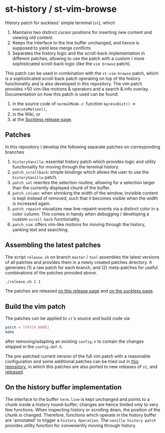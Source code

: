 # st-history / st-vim-browse
History patch for suckless' simple terminal (`st`), which
1. Maintains two distinct cursor positions for inserting new content and viewing old content.
2. Keeps the interface to the line buffer unchanged, and hence is supposed to yield less merge
   conflicts
3. Separates the history logic and the scroll-back implementation in different patches, allowing to
   use the patch with a custom / more sophisticated scroll-back logic (like the `vim browse` patch).

This patch can be used in combination with the `st-vim-browse` patch, which is a sophisticated
scroll-back patch operating on top of the history functionality and is also developed in this
repository. The vim patch provides >50 vim-like motions & operators and a search & info overlay.
Documentation on how this patch is used can be found:
1. in the source code of `normalMode.c`: function `kpressHist()` -> `executeMotion()`,
2. in the Wiki, or
3. at the [Suckless release page](https://st.suckless.org/patches/vim_browse/).

## Patches
In this repository I develop the following separate patches on corresponding branches
1. `historyVanilla`: essential history patch which provides logic and utility functionality for
   moving through the terminal history.
2. `patch_scrollback`: simple bindings which allows the user to use the `historyVanilla` patch.
3. `patch_sel` rewrites the selection routine, allowing for a selection larger than the currently
   displayed chunk of the buffer.
4. `patch_column`: when shrinking the width of the window, invisible content is kept instead of
   removed, such that it becomes visible when the width is increased again.
5. `patch_repaint` visualizes new line-repaint-events via a distinct color in a color column.
   This comes in handy when debugging / developing a custom `scroll-back` functionality.
6. `patch_vim`: offers vim-like motions for moving through the history, yanking text and searching.

## Assembling the latest patches
The script `release.sh` on branch `master` / `tool` assembles the latest versions of all patches
and provides them in a newly created patches directory.
It generates (1) a raw patch for each branch, and (2) meta-patches for useful combinations of the
patches provided above.
```bash
./release.sh 1 1
```
The patches are released [on this release page](https://github.com/juliusHuelsmann/st/releases) and
[on the suckless page](https://st.suckless.org/patches/vim_browse/).

## Build the vim patch
The patches can be applied to `st`'s source and build code via
```bash
patch < [PATCH_NAME]
make
```
after removing/adapting an existing `config.h` to contain the changes shipped in the `config.def.h`.

The pre-patched current version of the full vim patch with a reasonable configuration and some
additional patches can be tried out in [this repository](https://github.com/juliusHuelsmann/st),
in which this patches are also ported to new releases of `st`,
and [released](https://github.com/juliusHuelsmann/st/releases).

## On the history buffer implementation
The interface to the buffer `term.line` is kept unchanged and points to a chunk inside a history
round-buffer; changes are hence limited only to very few functions.
When inspecting history or scrolling down, the position of the chunk is changed.
Therefore, functions which operate in the history buffer are 'annotated' to trigger a `history
Operation`.
The `vanilla history patch` provides utility function for conveniently moving through history.
